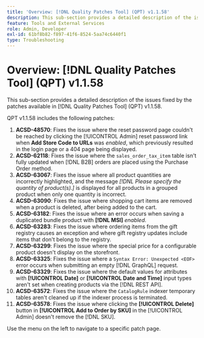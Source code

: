 ```yaml
---
title: 'Overview: [!DNL Quality Patches Tool] (QPT) v1.1.58'
description: This sub-section provides a detailed description of the issues fixed by the patches available in [!DNL Quality Patches Tool] (QPT) v1.1.58.
feature: Tools and External Services
role: Admin, Developer
exl-id: 61bf8b82-f897-41f6-8524-5aa74c6440f1
type: Troubleshooting
---
```

# Overview: [!DNL Quality Patches Tool] (QPT) v1.1.58

This sub-section provides a detailed description of the issues fixed by the patches available in [!DNL Quality Patches Tool] (QPT) v1.1.58.

QPT v1.1.58 includes the following patches:

1. **ACSD-48570**: Fixes the issue where the reset password page couldn't be reached by clicking the [!UICONTROL Admin] reset password link when **Add Store Code to URLs** was *enabled*, which previously resulted in the login page or a 404 page being displayed.
1. **ACSD-62118**: Fixes the issue where the `sales_order_tax_item` table isn't fully updated when [!DNL B2B] orders are placed using the Purchase Order method.
1. **ACSD-63067**: Fixes the issue where all product quantities are incorrectly highlighted, and the message *[!DNL Please specify the quantity of product(s).]* is displayed for all products in a grouped product when only one quantity is incorrect.
1. **ACSD-63090**: Fixes the issue where shopping cart items are removed when a product is deleted, after being added to the cart.
1. **ACSD-63182**: Fixes the issue where an error occurs when saving a duplicated bundle product with **[!DNL MSI]** *enabled*.
1. **ACSD-63283**: Fixes the issue where ordering items from the gift registry causes an exception and where gift registry updates include items that don't belong to the registry.
1. **ACSD-63299**: Fixes the issue where the special price for a configurable product doesn't display on the storefront.
1. **ACSD-63325**: Fixes the issue where a `Syntax Error: Unexpected <EOF>` error occurs when submitting an empty [!DNL GraphQL] request.
1. **ACSD-63329**: Fixes the issue where the default values for attributes with **[!UICONTROL Date]** or **[!UICONTROL Date and Time]** input types aren't set when creating products via the [!DNL REST API].
1. **ACSD-63572**: Fixes the issue where the `CatalogRule` indexer temporary tables aren't cleaned up if the indexer process is terminated.
1. **ACSD-63578**: Fixes the issue where clicking the **[!UICONTROL Delete]** button in **[!UICONTROL Add to Order by SKU]** in the [!UICONTROL Admin] doesn't remove the [!DNL SKU].

Use the menu on the left to navigate to a specific patch page.
